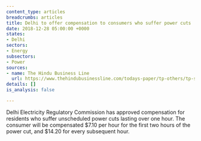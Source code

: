 ```yaml
---
content_type: articles
breadcrumbs: articles
title: Delhi to offer compensation to consumers who suffer power cuts
date: 2018-12-28 05:00:00 +0000
states:
- Delhi
sectors:
- Energy
subsectors:
- Power
sources:
- name: The Hindu Business Line
  url: https://www.thehindubusinessline.com/todays-paper/tp-others/tp-states/article25786077.ece
details: []
is_analysis: false

---
```

Delhi Electricity Regulatory Commission has approved compensation for residents who suffer unscheduled power cuts lasting over one hour. The consumer will be compensated $7.10 per hour for the first two hours of the power cut, and $14.20 for every subsequent hour. 